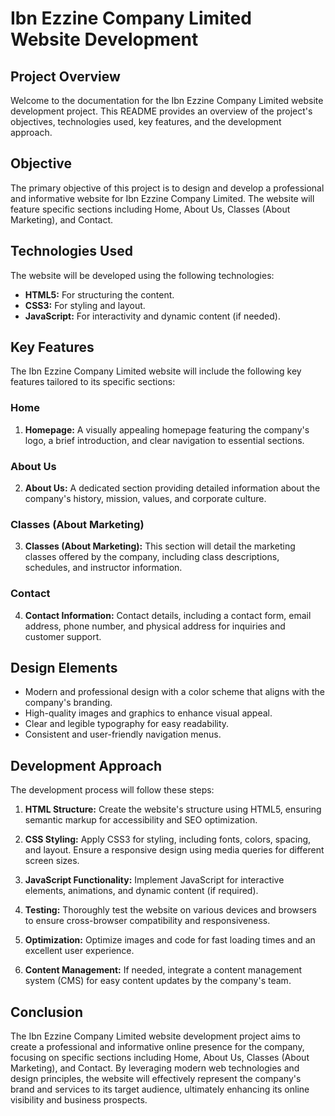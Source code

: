 # Ibn Ezzine Company Limited Website Development

## Project Overview

Welcome to the documentation for the Ibn Ezzine Company Limited website development project. This README provides an overview of the project's objectives, technologies used, key features, and the development approach.

## Objective

The primary objective of this project is to design and develop a professional and informative website for Ibn Ezzine Company Limited. The website will feature specific sections including Home, About Us, Classes (About Marketing), and Contact.

## Technologies Used

The website will be developed using the following technologies:

- **HTML5:** For structuring the content.
- **CSS3:** For styling and layout.
- **JavaScript:** For interactivity and dynamic content (if needed).

## Key Features

The Ibn Ezzine Company Limited website will include the following key features tailored to its specific sections:

### Home
1. **Homepage:** A visually appealing homepage featuring the company's logo, a brief introduction, and clear navigation to essential sections.

### About Us
2. **About Us:** A dedicated section providing detailed information about the company's history, mission, values, and corporate culture.

### Classes (About Marketing)
3. **Classes (About Marketing):** This section will detail the marketing classes offered by the company, including class descriptions, schedules, and instructor information.

### Contact
4. **Contact Information:** Contact details, including a contact form, email address, phone number, and physical address for inquiries and customer support.

## Design Elements

- Modern and professional design with a color scheme that aligns with the company's branding.
- High-quality images and graphics to enhance visual appeal.
- Clear and legible typography for easy readability.
- Consistent and user-friendly navigation menus.

## Development Approach

The development process will follow these steps:

1. **HTML Structure:** Create the website's structure using HTML5, ensuring semantic markup for accessibility and SEO optimization.

2. **CSS Styling:** Apply CSS3 for styling, including fonts, colors, spacing, and layout. Ensure a responsive design using media queries for different screen sizes.

3. **JavaScript Functionality:** Implement JavaScript for interactive elements, animations, and dynamic content (if required).

4. **Testing:** Thoroughly test the website on various devices and browsers to ensure cross-browser compatibility and responsiveness.

5. **Optimization:** Optimize images and code for fast loading times and an excellent user experience.

6. **Content Management:** If needed, integrate a content management system (CMS) for easy content updates by the company's team.

## Conclusion

The Ibn Ezzine Company Limited website development project aims to create a professional and informative online presence for the company, focusing on specific sections including Home, About Us, Classes (About Marketing), and Contact. By leveraging modern web technologies and design principles, the website will effectively represent the company's brand and services to its target audience, ultimately enhancing its online visibility and business prospects.

